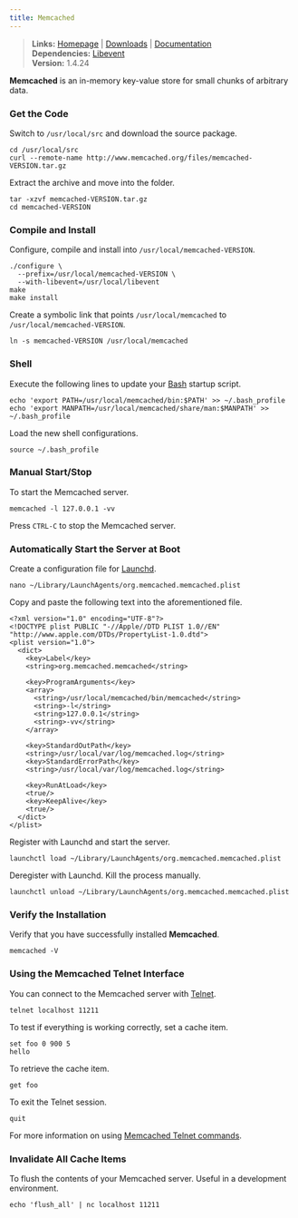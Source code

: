 ```yaml
---
title: Memcached
---
```


> **Links:** [Homepage](http://memcached.org/) | [Downloads](http://memcached.org/downloads) | [Documentation](http://code.google.com/p/memcached/wiki/NewStart)  
> **Dependencies:** [Libevent](/libevent/)  
> **Version:** <span id="version">1.4.24</span>

**Memcached** is an in-memory key-value store for small chunks of arbitrary data.


### Get the Code

Switch to `/usr/local/src` and download the source package.

	cd /usr/local/src
	curl --remote-name http://www.memcached.org/files/memcached-VERSION.tar.gz

Extract the archive and move into the folder.

	tar -xzvf memcached-VERSION.tar.gz
	cd memcached-VERSION


### Compile and Install

Configure, compile and install into `/usr/local/memcached-VERSION`.

	./configure \
	  --prefix=/usr/local/memcached-VERSION \
	  --with-libevent=/usr/local/libevent
	make
	make install

Create a symbolic link that points `/usr/local/memcached` to `/usr/local/memcached-VERSION`.

	ln -s memcached-VERSION /usr/local/memcached


### Shell

Execute the following lines to update your [Bash](http://en.wikipedia.org/wiki/Bash_%28Unix_shell%29) startup script.

	echo 'export PATH=/usr/local/memcached/bin:$PATH' >> ~/.bash_profile
	echo 'export MANPATH=/usr/local/memcached/share/man:$MANPATH' >> ~/.bash_profile

Load the new shell configurations.

	source ~/.bash_profile


### Manual Start/Stop

To start the Memcached server.

	memcached -l 127.0.0.1 -vv

Press `CTRL-C` to stop the Memcached server.


### Automatically Start the Server at Boot

Create a configuration file for [Launchd](http://en.wikipedia.org/wiki/Launchd).

	nano ~/Library/LaunchAgents/org.memcached.memcached.plist

Copy and paste the following text into the aforementioned file.

	<?xml version="1.0" encoding="UTF-8"?>
	<!DOCTYPE plist PUBLIC "-//Apple//DTD PLIST 1.0//EN" "http://www.apple.com/DTDs/PropertyList-1.0.dtd">
	<plist version="1.0">
	  <dict>
	    <key>Label</key>
	    <string>org.memcached.memcached</string>

	    <key>ProgramArguments</key>
	    <array>
	      <string>/usr/local/memcached/bin/memcached</string>
	      <string>-l</string>
	      <string>127.0.0.1</string>
	      <string>-vv</string>
	    </array>

	    <key>StandardOutPath</key>
	    <string>/usr/local/var/log/memcached.log</string>
	    <key>StandardErrorPath</key>
	    <string>/usr/local/var/log/memcached.log</string>

	    <key>RunAtLoad</key>
	    <true/>
	    <key>KeepAlive</key>
	    <true/>
	  </dict>
	</plist>

Register with Launchd and start the server.

	launchctl load ~/Library/LaunchAgents/org.memcached.memcached.plist

Deregister with Launchd. Kill the process manually.

	launchctl unload ~/Library/LaunchAgents/org.memcached.memcached.plist


### Verify the Installation

Verify that you have successfully installed **Memcached**.

	memcached -V


### Using the Memcached Telnet Interface

You can connect to the Memcached server with [Telnet](http://en.wikipedia.org/wiki/Telnet).

	telnet localhost 11211

To test if everything is working correctly, set a cache item.

	set foo 0 900 5
	hello

To retrieve the cache item.

	get foo

To exit the Telnet session.

	quit

For more information on using [Memcached Telnet commands](http://blog.elijaa.org/?post/2010/05/21/Memcached-telnet-command-summary).


### Invalidate All Cache Items

To flush the contents of your Memcached server. Useful in a development environment.

	echo 'flush_all' | nc localhost 11211
